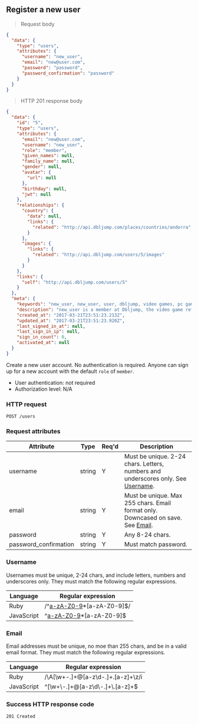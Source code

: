 ## <a name="users_create"></a>Register a new user

> Request body

```JSON
{
  "data": {
    "type": "users",
    "attributes": {
      "username": "new_user",
      "email": "new@user.com",
      "password": "password",
      "password_confirmation": "password"
    }
  }
}
```

> HTTP 201 response body

```JSON
{
  "data": {
    "id": "5",
    "type": "users",
    "attributes": {
      "email": "new@user.com",
      "username": "new_user",
      "role": "member",
      "given_names": null,
      "family_name": null,
      "gender": null,
      "avatar": {
        "url": null
      },
      "birthday": null,
      "jwt": null
    },
    "relationships": {
      "country": {
        "data": null,
        "links": {
          "related": "http://api.dbljump.com/places/countries/andorra"
        }
      },
      "images": {
        "links": {
          "related": "http://api.dbljump.com/users/5/images"
        }
      }
    },
    "links": {
      "self": "http://api.dbljump.com/users/5"
    }
  },
  "meta": {
    "keywords": "new_user, new_user, user, dbljump, video games, pc games, gaming",
    "description": "new_user is a member at Dbljump, the video game reference.",
    "created_at": "2017-03-21T23:51:23.213Z",
    "updated_at": "2017-03-21T23:51:23.920Z",
    "last_signed_in_at": null,
    "last_sign_in_ip": null,
    "sign_in_count": 0,
    "activated_at": null
  }
}
```

Create a new user account. No authentication is required. Anyone can sign up for a new account with the default `role` of `member`.

* User authentication: not required
* Authorization level: N/A

### HTTP request

`POST /users`

### Request attributes

Attribute | Type | Req'd | Description
--------- | ---- | ----- | -----------
username | string | Y | Must be unique. 2-24 chars. Letters, numbers and underscores only. See [Username](#user_username).
email | string | Y | Must be unique. Max 255 chars. Email format only. Downcased on save. See [Email](#user_email).
password | string | Y | Any 8-24 chars.
password_confirmation | string | Y | Must match password.

### <a name="user_username"></a>Username

Usernames must be unique, 2-24 chars, and include letters, numbers and underscores only. They must match the following regular expressions.

Language | Regular expression
-------- | ------------------
Ruby | /^[a-zA-Z0-9](\w/&#124;\.)*[a-zA-Z0-9]$/
JavaScript | ^[a-zA-Z0-9](\\w&#124;\\.)*[a-zA-Z0-9]$

### <a name="user_email"></a>Email

Email addresses must be unique, no moe than 255 chars, and be in a valid email format. They must match the following regular expressions.

Language | Regular expression
-------- | ------------------
Ruby | /\A[\w+\-.]+@[a-z\d\-.]+\.[a-z]+\z/i
JavaScript | ^[\\w+\\-.]+@[a-z\\d\\-.]+\\.[a-z]+$

### Success HTTP response code

`201 Created`
